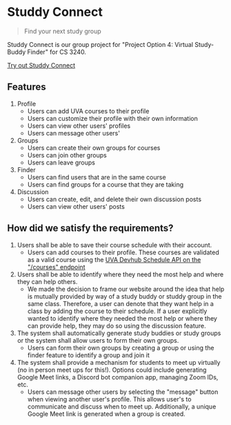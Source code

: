 # Studdy Connect

> Find your next study group

Studdy Connect is our group project for "Project Option 4: Virtual Study-Buddy Finder" for CS 3240. 

[Try out Studdy Connect](https://study-buddy-finder.herokuapp.com/)

## Features

1. Profile
    - Users can add UVA courses to their profile
    - Users can customize their profile with their own information
    - Users can view other users' profiles
    - Users can message other users'
2. Groups
    - Users can create their own groups for courses
    - Users can join other groups
    - Users can leave groups
3. Finder
    - Users can find users that are in the same course
    - Users can find groups for a course that they are taking
4. Discussion
    - Users can create, edit, and delete their own discussion posts
    - Users can view other users' posts
## How did we satisfy the requirements?
1. Users shall be able to save their course schedule with their account.
    - Users can add courses to their profile. These courses are validated as a valid course using the [UVA Devhub Schedule API on the "/courses" endpoint](https://devhub.virginia.edu/API)
2. Users shall be able to identify where they need the most help and where they can help others.
    - We made the decision to frame our website around the idea that help is mutually provided by way of a study buddy or studdy group in the same class. Therefore, a user can denote that they want help in a class by adding the course to their schedule. If a user explicitly wanted to identify where they needed the most help or where they can provide help, they may do so using the discussion feature.
3. The system shall automatically generate study buddies or study groups or the system shall allow users to form their own groups.
    - Users can form their own groups by creating a group or using the finder feature to identify a group and join it
4. The system shall provide a mechanism for students to meet up virtually (no in person meet ups for this!). Options could include generating Google Meet links, a Discord bot companion app, managing Zoom IDs, etc.
    - Users can message other users by selecting the "message" button when viewing another user's profile. This allows user's to communicate and discuss when to meet up. Additionally, a unique Google Meet link is generated when a group is created.